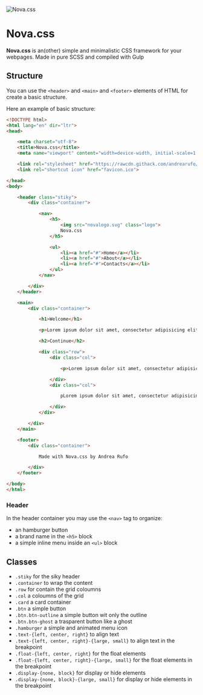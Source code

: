 ![Nova.css](https://andrearufo.github.io/nova.css/novalogo.png)

# Nova.css

**Nova.css** is an(other) simple and minimalistic CSS framework for your webpages. Made in pure SCSS and compiled with Gulp

## Structure

You can use the `<header>` and `<main>` and `<footer>` elements of HTML for create a basic structure.

Here an example of basic structure:

```html
<!DOCTYPE html>
<html lang="en" dir="ltr">
<head>

    <meta charset="utf-8">
    <title>Nova.css</title>
    <meta name="viewport" content="width=device-width, initial-scale=1, shrink-to-fit=no">

    <link rel="stylesheet" href="https://rawcdn.githack.com/andrearufo/nova.css/102e444863b5db2528b7423731277f67eed21e97/css/style.min.css">
    <link rel="shortcut icon" href="favicon.ico">

</head>
<body>

    <header class="stiky">
        <div class="container">

            <nav>
                <h5>
                    <img src="novalogo.svg" class="logo">
                    Nova.css
                </h5>

                <ul>
                    <li><a href="#">Home</a></li>
                    <li><a href="#">About</a></li>
                    <li><a href="#">Contacts</a></li>
                </ul>
            </nav>

        </div>
    </header>

    <main>
        <div class="container">

            <h1>Welcome</h1>

            <p>Lorem ipsum dolor sit amet, consectetur adipisicing elit, sed do eiusmod tempor incididunt ut labore et dolore magna aliqua. Ut enim ad minim veniam, quis nostrud exercitation ullamco laboris nisi ut aliquip ex ea commodo consequat. Duis aute irure dolor in reprehenderit in voluptate velit esse cillum dolore eu fugiat nulla pariatur. Excepteur sint occaecat cupidatat non proident, sunt in culpa qui officia deserunt mollit anim id est laborum.

            <h2>Continue</h2>

            <div class="row">
                <div class="col">

                    <p>Lorem ipsum dolor sit amet, consectetur adipisicing elit, sed do eiusmod tempor incididunt ut labore et dolore magna aliqua. Ut enim ad minim veniam, quis nostrud exercitation ullamco laboris nisi ut aliquip ex ea commodo consequat.</p>

                </div>
                <div class="col">

                    pLorem ipsum dolor sit amet, consectetur adipisicing elit, sed do eiusmod tempor incididunt ut labore et dolore magna aliqua. Ut enim ad minim veniam, quis nostrud exercitation ullamco laboris nisi ut aliquip ex ea commodo consequat.

                </div>
            </div>

        </div>
    </main>

    <footer>
        <div class="container">

            Made with Nova.css by Andrea Rufo

        </div>
    </footer>

</body>
</html>

```

### Header

In the header container you may use the  `<nav>` tag to organize:

- an hamburger button
- a brand name in the `<h5>` block
- a simple inline menu inside an `<ul>` block

## Classes

- `.stiky` for the siky header
- `.container` to wrap the content
- `.row` for contain the grid coloumns
- `.col` a coloumns of the grid
- `.card` a card container
- `.btn` a simple button
- `.btn.btn-outline` a simple button wit only the outline
- `.btn.btn-ghost` a trasparent button like a ghost
- `.hamburger` a simple and animated menu icon
- `.text-{left, center, right}` to align text
- `.text-{left, center, right}-{large, small}` to align text in the breakpoint
- `.float-{left, center, right}` for the float elements
- `.float-{left, center, right}-{large, small}` for the float elements in the breakpoint
- `.display-{none, block}` for display or hide elements
- `.display-{none, block}-{large, small}` for display or hide elements in the breakpoint
